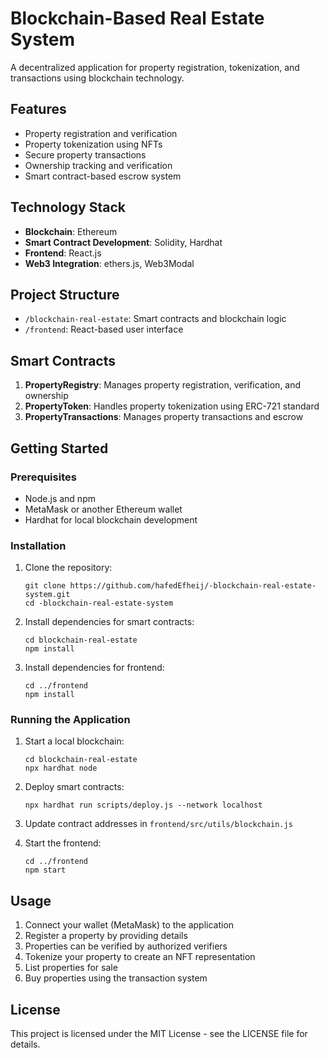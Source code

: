# Blockchain-Based Real Estate System

A decentralized application for property registration, tokenization, and transactions using blockchain technology.

## Features

- Property registration and verification
- Property tokenization using NFTs
- Secure property transactions
- Ownership tracking and verification
- Smart contract-based escrow system

## Technology Stack

- **Blockchain**: Ethereum
- **Smart Contract Development**: Solidity, Hardhat
- **Frontend**: React.js
- **Web3 Integration**: ethers.js, Web3Modal

## Project Structure

- `/blockchain-real-estate`: Smart contracts and blockchain logic
- `/frontend`: React-based user interface

## Smart Contracts

1. **PropertyRegistry**: Manages property registration, verification, and ownership
2. **PropertyToken**: Handles property tokenization using ERC-721 standard
3. **PropertyTransactions**: Manages property transactions and escrow

## Getting Started

### Prerequisites

- Node.js and npm
- MetaMask or another Ethereum wallet
- Hardhat for local blockchain development

### Installation

1. Clone the repository:
   ```
   git clone https://github.com/hafedEfheij/-blockchain-real-estate-system.git
   cd -blockchain-real-estate-system
   ```

2. Install dependencies for smart contracts:
   ```
   cd blockchain-real-estate
   npm install
   ```

3. Install dependencies for frontend:
   ```
   cd ../frontend
   npm install
   ```

### Running the Application

1. Start a local blockchain:
   ```
   cd blockchain-real-estate
   npx hardhat node
   ```

2. Deploy smart contracts:
   ```
   npx hardhat run scripts/deploy.js --network localhost
   ```

3. Update contract addresses in `frontend/src/utils/blockchain.js`

4. Start the frontend:
   ```
   cd ../frontend
   npm start
   ```

## Usage

1. Connect your wallet (MetaMask) to the application
2. Register a property by providing details
3. Properties can be verified by authorized verifiers
4. Tokenize your property to create an NFT representation
5. List properties for sale
6. Buy properties using the transaction system

## License

This project is licensed under the MIT License - see the LICENSE file for details.
